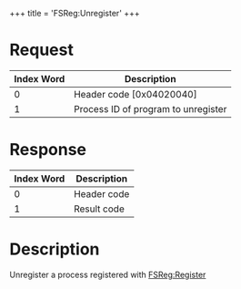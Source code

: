 +++
title = 'FSReg:Unregister'
+++

# Request

| Index Word | Description                         |
|------------|-------------------------------------|
| 0          | Header code \[0x04020040\]          |
| 1          | Process ID of program to unregister |

# Response

| Index Word | Description |
|------------|-------------|
| 0          | Header code |
| 1          | Result code |

# Description

Unregister a process registered with
[FSReg:Register](FSReg:Register "wikilink")